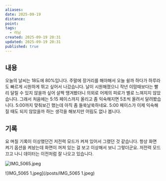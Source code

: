 ```yaml
---
aliases:
date: 2025-09-19
distance:
point:
tags:
  - 러닝
created: 2025-09-19 20:31
updated: 2025-09-19 20:31
published: true
---
```


## 내용
오늘의 날씨는 18도에 80%입니다.
주말에 장거리를 해야해서 오늘 쉴까 하다가 하루라도 빠르게 시원하게 뛰고 싶어서  나갔습니다.
날이 시원해졌으니 작년 이맘때보다는 빨리 달릴 수 있지 않을까 싶어 살짝 땡겨봤더니 의외로 어제의 피로가 별로 느껴지지 않았습니다. 그래서 처음에는 5:15 페이스까지 올리고 좀 익숙해지면 5초씩 올려서 달려봤습니다. 5:00까지 맞춰보긴 했는데 아직 좀 들쑥날쑥하네요. 5:00 페이스가 이제 익숙해질 때도 되지 않았을까 하는 생각을 해보지만 어림도 없나 봅니다.

## 기록
요 며칠 기록이 이상했던건 저전력 모드가 켜져 있어서 그랬던 것 같습니다. 항상 화면 켜기 옵션을 켜놨는데 화면이 꺼져 있는 걸 보고 이상해서 보니 그렇더군요. 저전력 모드 끄고 나니 데이터는 이전처럼 잘 나오고 있습니다.

![IMG_5065.jpeg](/posts/IMG_5065.jpeg)

![IMG_5065 1.jpeg](/posts/IMG_5065 1.jpeg)